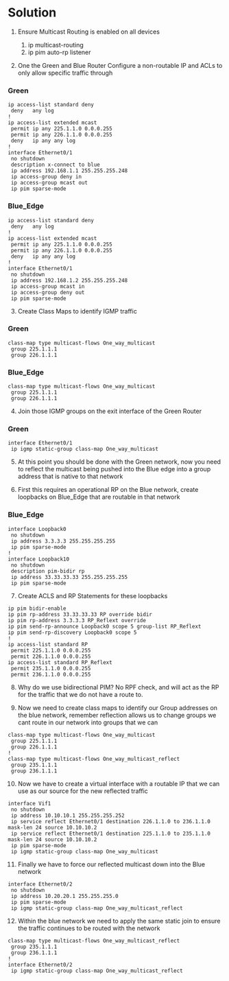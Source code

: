 # Solution

1. Ensure Multicast Routing is enabled on all devices
   1. ip multicast-routing
   2. ip pim auto-rp listener
   
2. One the Green and Blue Router Configure a non-routable IP and ACLs to only allow specific traffic through
### Green
```
ip access-list standard deny
 deny   any log
!
ip access-list extended mcast
 permit ip any 225.1.1.0 0.0.0.255
 permit ip any 226.1.1.0 0.0.0.255
 deny   ip any any log
!
interface Ethernet0/1
 no shutdown
 description x-connect to blue
 ip address 192.168.1.1 255.255.255.248
 ip access-group deny in
 ip access-group mcast out
 ip pim sparse-mode
```
### Blue_Edge

```
ip access-list standard deny
 deny   any log
!
ip access-list extended mcast
 permit ip any 225.1.1.0 0.0.0.255
 permit ip any 226.1.1.0 0.0.0.255
 deny   ip any any log
!
interface Ethernet0/1
 no shutdown
 ip address 192.168.1.2 255.255.255.248
 ip access-group mcast in
 ip access-group deny out
 ip pim sparse-mode
```
3. Create Class Maps to identify IGMP traffic
### Green
```
class-map type multicast-flows One_way_multicast
 group 225.1.1.1
 group 226.1.1.1
```
### Blue_Edge
```
class-map type multicast-flows One_way_multicast
 group 225.1.1.1
 group 226.1.1.1
```
4. Join those IGMP groups on the exit interface of the Green Router
### Green
```
interface Ethernet0/1
 ip igmp static-group class-map One_way_multicast
```
5. At this point you should be done with the Green network, now you need to reflect the multicast being pushed into the Blue edge into a group address that is native to that network

6. First this requires an operational RP on the Blue network, create loopbacks on Blue_Edge that are routable in that network

### Blue_Edge
```
interface Loopback0
 no shutdown
 ip address 3.3.3.3 255.255.255.255
 ip pim sparse-mode
!
interface Loopback10
 no shutdown
 description pim-bidir rp
 ip address 33.33.33.33 255.255.255.255
 ip pim sparse-mode
```
7. Create ACLS and RP Statements for these loopbacks
```
ip pim bidir-enable
ip pim rp-address 33.33.33.33 RP override bidir
ip pim rp-address 3.3.3.3 RP_Reflext override
ip pim send-rp-announce Loopback0 scope 5 group-list RP_Reflext
ip pim send-rp-discovery Loopback0 scope 5
!
ip access-list standard RP
 permit 225.1.1.0 0.0.0.255
 permit 226.1.1.0 0.0.0.255
ip access-list standard RP_Reflext
 permit 235.1.1.0 0.0.0.255
 permit 236.1.1.0 0.0.0.255
```
8. Why do we use bidirectional PIM?  No RPF check, and will act as the RP for the traffic that we do not have a route to.

9. Now we need to create class maps to identify our Group addresses on the blue network, remember reflection allows us to change groups we cant route in our network into groups that we can
```
class-map type multicast-flows One_way_multicast
 group 225.1.1.1
 group 226.1.1.1
!
class-map type multicast-flows One_way_multicast_reflect
 group 235.1.1.1
 group 236.1.1.1
```
10. Now we have to create a virtual interface with a routable IP that we can use as our source for the new reflected traffic
```
interface Vif1
 no shutdown
 ip address 10.10.10.1 255.255.255.252
 ip service reflect Ethernet0/1 destination 226.1.1.0 to 236.1.1.0 mask-len 24 source 10.10.10.2
 ip service reflect Ethernet0/1 destination 225.1.1.0 to 235.1.1.0 mask-len 24 source 10.10.10.2
 ip pim sparse-mode
 ip igmp static-group class-map One_way_multicast
```
11. Finally we have to force our reflected multicast down into the Blue network
```
interface Ethernet0/2
 no shutdown
 ip address 10.20.20.1 255.255.255.0
 ip pim sparse-mode
 ip igmp static-group class-map One_way_multicast_reflect
```
12. Within the blue network we need to apply the same static join to ensure the traffic continues to be routed with the network
```
class-map type multicast-flows One_way_multicast_reflect
 group 235.1.1.1
 group 236.1.1.1
!
interface Ethernet0/2
 ip igmp static-group class-map One_way_multicast_reflect
```